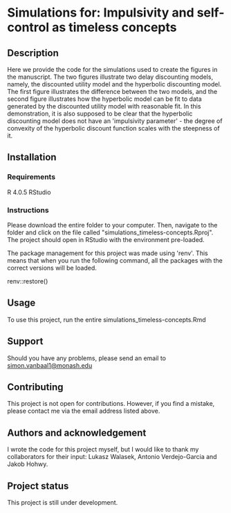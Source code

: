 # Simulations for: Impulsivity and self-control as timeless concepts

## Description
Here we provide the code for the simulations used to create the figures in 
the manuscript. The two figures illustrate two delay discounting models, 
namely, the discounted utility model and the hyperbolic discounting model.
The first figure illustrates the difference between the two models, and the
second figure illustrates how the hyperbolic model can be fit to data generated
by the discounted utility model with reasonable fit. In this demonstration, 
it is also supposed to be clear that the hyperbolic discounting model does not
have an 'impulsivity parameter' - the degree of convexity of the hyperbolic
discount function scales with the steepness of it.


## Installation
### Requirements
R 4.0.5 RStudio

### Instructions
Please download the entire folder to your computer. Then, navigate to the folder 
and click on the file called "simulations_timeless-concepts.Rproj". The project 
should open in RStudio with the environment pre-loaded.

The package management for this project was made using 'renv'. This means that 
when you run the following command, all the packages with the correct versions 
will be loaded.

renv::restore()

## Usage
To use this project, run the entire simulations_timeless-concepts.Rmd

## Support
Should you have any problems, please send an email to simon.vanbaal1@monash.edu

## Contributing
This project is not open for contributions. However, if you find a mistake, 
please contact me via the email address listed above.

## Authors and acknowledgement
I wrote the code for this project myself, but I would like to thank my 
collaborators for their input: Lukasz Walasek, Antonio Verdejo-Garcia and Jakob 
Hohwy.

## Project status
This project is still under development.
